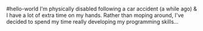 #hello-world
I'm physically disabled following a car accident (a while ago) & I have a lot of extra time on my hands. Rather than moping around, I've decided to spend my time really developing my programming skills...
